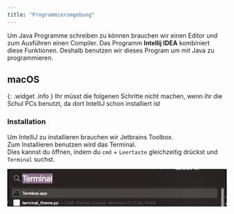 ```yaml
---
title: "Programmierumgebung"
---
```


Um Java Programme schreiben zu können brauchen wir einen Editor und zum Ausführen einen Compiler. Das Programm **Intellij IDEA** kombiniert diese Funktionen. Deshalb benutzen wir dieses Program um mit Java zu programmieren.
<br>

## macOS

{: .widget .info }
Ihr müsst die folgenen Schritte nicht machen, wenn ihr die Schul PCs benutzt, da dort IntelliJ schon installiert ist

### Installation

Um IntelliJ zu installieren brauchen wir Jetbrains Toolbox. <br>
Zum Installieren benutzen wird das Terminal. <br> 
Dies kannst du öffnen, indem du `cmd` + `Leertaste` gleichzeitig drückst und `Terminal` suchst.

![Spotlight Screenshot](./programmierumgebung/spotlight_terminal.png)


